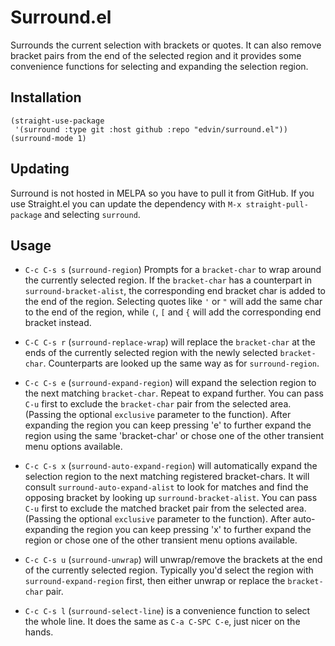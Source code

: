# Surround.el

Surrounds the current selection with brackets or quotes. It can also remove bracket pairs from the end of the selected region
and it provides some convenience functions for selecting and expanding the selection region.

## Installation

```elisp
(straight-use-package
 '(surround :type git :host github :repo "edvin/surround.el"))
(surround-mode 1)
```

## Updating

Surround is not hosted in MELPA so you have to pull it from GitHub. If you use Straight.el you can update the dependency
with `M-x straight-pull-package` and selecting `surround`.

## Usage

* `C-c C-s s` (`surround-region`) Prompts for a `bracket-char` to wrap around the currently selected region. If the `bracket-char` has a counterpart in `surround-bracket-alist`, the corresponding end bracket char is added to the end of the region. Selecting quotes like `'` or `"` will add the same char to the end of the region, while `(`, `[` and `{` will add the corresponding end bracket instead.

* `C-C C-s r` (`surround-replace-wrap`) will replace the `bracket-char` at the ends of the currently selected region with the newly selected `bracket-char`. Counterparts are looked up the same way as for `surround-region`.

* `C-c C-s e` (`surround-expand-region`) will expand the selection region to the next matching `bracket-char`. Repeat to expand further. You can pass `C-u` first to exclude the `bracket-char` pair from the selected area. (Passing the optional `exclusive` parameter to the function). After expanding the region you can keep pressing 'e' to further expand the region using the same 'bracket-char' or chose one of the other transient menu options available.

* `C-c C-s x` (`surround-auto-expand-region`) will automatically expand the selection region to the next matching registered bracket-chars. It will consult `surround-auto-expand-alist` to look for matches and find the opposing bracket by looking up `surround-bracket-alist`. You can pass `C-u` first to exclude the matched bracket pair from the selected area. (Passing the optional `exclusive` parameter to the function). After auto-expanding the region you can keep pressing 'x' to further expand the region or chose one of the other transient menu options available.

* `C-c C-s u` (`surround-unwrap`) will unwrap/remove the brackets at the end of the currently selected region. Typically you'd select the region with `surround-expand-region` first, then either unwrap or replace the `bracket-char` pair.

* `C-c C-s l` (`surround-select-line`) is a convenience function to select the whole line. It does the same as `C-a C-SPC C-e`, just nicer on the hands.
